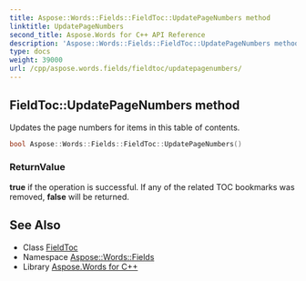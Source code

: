 ```yaml
---
title: Aspose::Words::Fields::FieldToc::UpdatePageNumbers method
linktitle: UpdatePageNumbers
second_title: Aspose.Words for C++ API Reference
description: 'Aspose::Words::Fields::FieldToc::UpdatePageNumbers method. Updates the page numbers for items in this table of contents in C++.'
type: docs
weight: 39000
url: /cpp/aspose.words.fields/fieldtoc/updatepagenumbers/
---
```

## FieldToc::UpdatePageNumbers method


Updates the page numbers for items in this table of contents.

```cpp
bool Aspose::Words::Fields::FieldToc::UpdatePageNumbers()
```


### ReturnValue

**true** if the operation is successful. If any of the related TOC bookmarks was removed, **false** will be returned.

## See Also

* Class [FieldToc](../)
* Namespace [Aspose::Words::Fields](../../)
* Library [Aspose.Words for C++](../../../)
